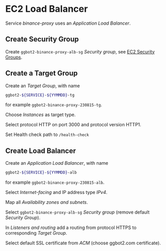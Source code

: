 # EC2 Load Balancer

Service _binance-proxy_ uses an _Application Load Balancer_.

## Create Security Group

Create `ggbot2-binance-proxy-alb-sg` _Security group_, see [EC2 Security Groups](./ec2-security-groups.md).

## Create a Target Group

Create an _Target Group_, with name

```sh
ggbot2-${SERVICE}-${YYMMDD}-tg
```

for example `ggbot2-binance-proxy-230815-tg`.

Choose _Instances_ as target type.

Select protocol HTTP on port 3000 and protocol version HTTP1.

Set Health check path to `/health-check`

## Create Load Balancer

Create an _Application Load Balancer_, with name

```sh
ggbot2-${SERVICE}-${YYMMDD}-alb
```

for example `ggbot2-binance-proxy-230815-alb`.

Select _Internet-facing_ and IP address type _IPv4_.

Map all _Availability zones and subnets_.

Select `ggbot2-binance-proxy-alb-sg` _Security group_ (remove default _Security Group_).

In _Listeners and routing_ add a routing from protocol HTTPS to corresponding _Target Group_.

Select default SSL certificate from _ACM_ (choose ggbot2.com certificate).
